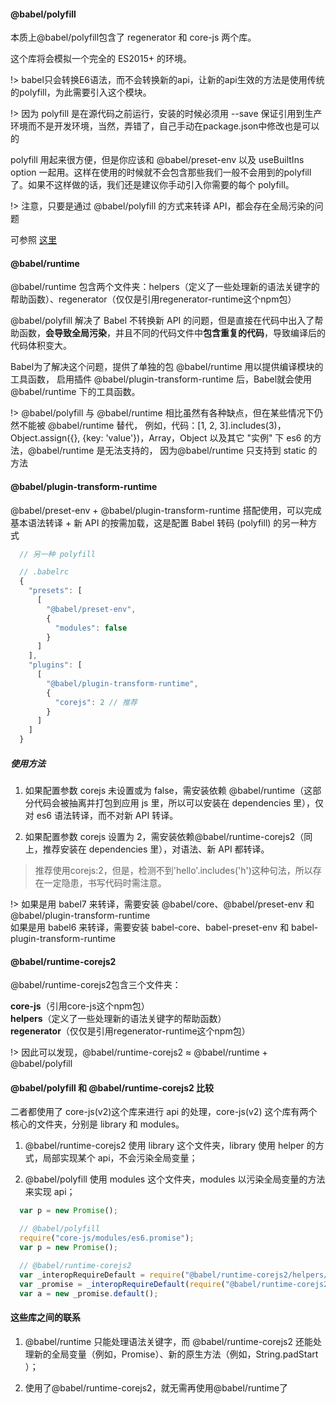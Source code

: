 
#### @babel/polyfill
本质上@babel/polyfill包含了  regenerator 和 core-js 两个库。  

这个库将会模拟一个完全的 ES2015+ 的环境。  

!> babel只会转换E6语法，而不会转换新的api，让新的api生效的方法是使用传统的polyfill，为此需要引入这个模块。

!> 因为 polyfill 是在源代码之前运行，安装的时候必须用 --save 保证引用到生产环境而不是开发环境，当然，弄错了，自己手动在package.json中修改也是可以的

polyfill 用起来很方便，但是你应该和 @babel/preset-env 以及 useBuiltIns option 一起用。这样在使用的时候就不会包含那些我们一般不会用到的polyfill 了。如果不这样做的话，我们还是建议你手动引入你需要的每个 polyfill。

!> 注意，只要是通过 @babel/polyfill 的方式来转译 API，都会存在全局污染的问题

可参照 [这里](/full_stack/babel/compare_polyfill.md)



#### @babel/runtime
@babel/runtime 包含两个文件夹：helpers（定义了一些处理新的语法关键字的帮助函数）、regenerator（仅仅是引用regenerator-runtime这个npm包）  

@babel/polyfill 解决了 Babel 不转换新 API 的问题，但是直接在代码中出入了帮助函数，**会导致全局污染**，并且不同的代码文件中**包含重复的代码**，导致编译后的代码体积变大。

Babel为了解决这个问题，提供了单独的包 @babel/runtime 用以提供编译模块的工具函数， 启用插件 @babel/plugin-transform-runtime 后，Babel就会使用 @babel/runtime 下的工具函数。

!> @babel/polyfill 与 @babel/runtime 相比虽然有各种缺点，但在某些情况下仍然不能被 @babel/runtime 替代， 例如，代码：[1, 2, 3].includes(3)，Object.assign({}, {key: 'value'})，Array，Object 以及其它 "实例" 下 es6 的方法，@babel/runtime 是无法支持的， 因为@babel/runtime 只支持到 static 的方法



#### @babel/plugin-transform-runtime 
@babel/preset-env + @babel/plugin-transform-runtime 搭配使用，可以完成基本语法转译 + 新 API 的按需加载，这是配置 Babel 转码   (polyfill) 的另一种方式

```javascript
  // 另一种 polyfill

  // .babelrc
  {
    "presets": [
      [
        "@babel/preset-env",
        {
          "modules": false
        }
      ]
    ],
    "plugins": [
      [
        "@babel/plugin-transform-runtime",
        {
          "corejs": 2 // 推荐
        }
      ]
    ]
  }
```

##### 使用方法
1. 如果配置参数 corejs 未设置或为 false，需安装依赖 @babel/runtime（这部分代码会被抽离并打包到应用 js 里，所以可以安装在 dependencies 里），仅对 es6 语法转译，而不对新 API 转译。  

2. 如果配置参数 corejs 设置为 2，需安装依赖@babel/runtime-corejs2（同上，推荐安装在 dependencies 里），对语法、新 API 都转译。
> 推荐使用corejs:2，但是，检测不到'hello'.includes('h')这种句法，所以存在一定隐患，书写代码时需注意。

!> 如果是用 babel7 来转译，需要安装 @babel/core、@babel/preset-env 和 @babel/plugin-transform-runtime  
如果是用 babel6 来转译，需要安装 babel-core、babel-preset-env 和 babel-plugin-transform-runtime  


#### @babel/runtime-corejs2
@babel/runtime-corejs2包含三个文件夹：  

**core-js**（引用core-js这个npm包）  
**helpers**（定义了一些处理新的语法关键字的帮助函数）  
**regenerator**（仅仅是引用regenerator-runtime这个npm包）   

!> 因此可以发现，@babel/runtime-corejs2 ≈ @babel/runtime + @babel/polyfill  

#### @babel/polyfill 和 @babel/runtime-corejs2 比较
二者都使用了 core-js(v2)这个库来进行 api 的处理，core-js(v2) 这个库有两个核心的文件夹，分别是 library 和 modules。  

1. @babel/runtime-corejs2 使用 library 这个文件夹，library 使用 helper 的方式，局部实现某个 api，不会污染全局变量；

2. @babel/polyfill 使用 modules 这个文件夹，modules 以污染全局变量的方法来实现 api；

```javascript
  var p = new Promise();

  // @babel/polyfill
  require("core-js/modules/es6.promise");
  var p = new Promise();

  // @babel/runtime-corejs2
  var _interopRequireDefault = require("@babel/runtime-corejs2/helpers/interopRequireDefault");
  var _promise = _interopRequireDefault(require("@babel/runtime-corejs2/core-js/promise"));
  var a = new _promise.default();
```
 
#### 这些库之间的联系
1. @babel/runtime 只能处理语法关键字，而 @babel/runtime-corejs2 还能处理新的全局变量（例如，Promise）、新的原生方法（例如，String.padStart ）；  

2. 使用了@babel/runtime-corejs2，就无需再使用@babel/runtime了  